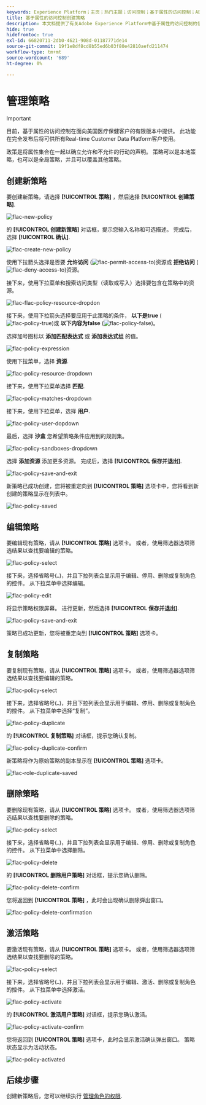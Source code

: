 ```yaml
---
keywords: Experience Platform；主页；热门主题；访问控制；基于属性的访问控制；ABAC
title: 基于属性的访问控制创建策略
description: 本文档提供了有关Adobe Experience Platform中基于属性的访问控制的信息
hide: true
hidefromtoc: true
exl-id: 66820711-2db0-4621-908d-01187771de14
source-git-commit: 19f1e8df8cd8b55ed6b03f80e42810aefd211474
workflow-type: tm+mt
source-wordcount: '689'
ht-degree: 0%

---
```


# 管理策略

>[!IMPORTANT]
>
>目前，基于属性的访问控制在面向美国医疗保健客户的有限版本中提供。 此功能在完全发布后将可供所有Real-time Customer Data Platform客户使用。

政策是将属性集合在一起以确立允许和不允许的行动的声明。 策略可以是本地策略，也可以是全局策略，并且可以覆盖其他策略。

## 创建新策略

要创建新策略，请选择 **[!UICONTROL 策略]** ，然后选择 **[!UICONTROL 创建策略]**.

![flac-new-policy](../../images/flac-ui/flac-new-policy.png)

的 **[!UICONTROL 创建新策略]** 对话框，提示您输入名称和可选描述。 完成后，选择 **[!UICONTROL 确认]**.

![flac-create-new-policy](../../images/flac-ui/flac-create-new-policy.png)

使用下拉箭头选择是否要 **允许访问** (![flac-permit-access-to](../../images/flac-ui/flac-permit-access-to.png))资源或 **拒绝访问** (![flac-deny-access-to](../../images/flac-ui/flac-deny-access-to.png))资源。

接下来，使用下拉菜单和搜索访问类型（读取或写入）选择要包含在策略中的资源。

![flac-flac-policy-resource-dropdon](../../images/flac-ui/flac-policy-resource-dropdown.png)

接下来，使用下拉箭头选择要应用于此策略的条件， **以下是true** (![flac-policy-true](../../images/flac-ui/flac-policy-true.png))或 **以下内容为false** (![flac-policy-false](../../images/flac-ui/flac-policy-false.png))。

选择加号图标以 **添加匹配表达式** 或 **添加表达式组** 的值。

![flac-policy-expression](../../images/flac-ui/flac-policy-expression.png)

使用下拉菜单，选择 **资源**.

![flac-policy-resource-dropdown](../../images/flac-ui/flac-policy-resource-dropdown.png)

接下来，使用下拉菜单选择 **匹配**.

![flac-policy-matches-dropdown](../../images/flac-ui/flac-policy-matches-dropdown.png)

接下来，使用下拉菜单，选择 **用户**.

![flac-policy-user-dopdown](../../images/flac-ui/flac-policy-user-dropdown.png)

最后，选择 **沙盒** 您希望策略条件应用到的规则集。

![flac-policy-sandboxes-dropdown](../../images/flac-ui/flac-policy-sandboxes-dropdown.png)

选择 **添加资源** 添加更多资源。 完成后，选择 **[!UICONTROL 保存并退出]**.

![flac-policy-save-and-exit](../../images/flac-ui/flac-policy-save-and-exit.png)

新策略已成功创建，您将被重定向到 **[!UICONTROL 策略]** 选项卡中，您将看到新创建的策略显示在列表中。

![flac-policy-saved](../../images/flac-ui/flac-policy-saved.png)

## 编辑策略

要编辑现有策略，请从 **[!UICONTROL 策略]** 选项卡。 或者，使用筛选器选项筛选结果以查找要编辑的策略。

![flac-policy-select](../../images/flac-ui/flac-policy-select.png)

接下来，选择省略号(`…`)，并且下拉列表会显示用于编辑、停用、删除或复制角色的控件。 从下拉菜单中选择编辑。

![flac-policy-edit](../../images/flac-ui/flac-policy-edit.png)

将显示策略权限屏幕。 进行更新，然后选择 **[!UICONTROL 保存并退出]**.

![flac-policy-save-and-exit](../../images/flac-ui/flac-policy-save-and-exit.png)

策略已成功更新，您将被重定向到 **[!UICONTROL 策略]** 选项卡。

## 复制策略

要复制现有策略，请从 **[!UICONTROL 策略]** 选项卡。 或者，使用筛选器选项筛选结果以查找要编辑的策略。

![flac-policy-select](../../images/flac-ui/flac-policy-select.png)

接下来，选择省略号(`…`)，并且下拉列表会显示用于编辑、停用、删除或复制角色的控件。 从下拉菜单中选择“复制”。

![flac-policy-duplicate](../../images/flac-ui/flac-policy-duplicate.png)

的 **[!UICONTROL 复制策略]** 对话框，提示您确认复制。

![flac-policy-duplicate-confirm](../../images/flac-ui/flac-duplicate-confirm.png)

新策略将作为原始策略的副本显示在 **[!UICONTROL 策略]** 选项卡。

![flac-role-duplicate-saved](../../images/flac-ui/flac-role-duplicate-saved.png)

## 删除策略

要删除现有策略，请从 **[!UICONTROL 策略]** 选项卡。 或者，使用筛选器选项筛选结果以查找要删除的策略。

![flac-policy-select](../../images/flac-ui/flac-policy-select.png)

接下来，选择省略号(`…`)，并且下拉列表会显示用于编辑、停用、删除或复制角色的控件。 从下拉菜单中选择删除。

![flac-policy-delete](../../images/flac-ui/flac-policy-delete.png)

的 **[!UICONTROL 删除用户策略]** 对话框，提示您确认删除。

![flac-policy-delete-confirm](../../images/flac-ui/flac-policy-delete-confirm.png)

您将返回到 **[!UICONTROL 策略]** ，此时会出现确认删除弹出窗口。

![flac-policy-delete-confirmation](../../images/flac-ui/flac-policy-delete-confirmation.png)

## 激活策略

要激活现有策略，请从 **[!UICONTROL 策略]** 选项卡。 或者，使用筛选器选项筛选结果以查找要删除的策略。

![flac-policy-select](../../images/flac-ui/flac-policy-select.png)

接下来，选择省略号(`…`)，并且下拉列表会显示用于编辑、激活、删除或复制角色的控件。 从下拉菜单中选择激活。

![flac-policy-activate](../../images/flac-ui/flac-policy-delete.png)

的 **[!UICONTROL 激活用户策略]** 对话框，提示您确认激活。

![flac-policy-activate-confirm](../../images/flac-ui/flac-policy-activate-confirm.png)

您将返回到 **[!UICONTROL 策略]** 选项卡，此时会显示激活确认弹出窗口。 策略状态显示为活动状态。

![flac-policy-activated](../../images/flac-ui/flac-policy-activated.png)

## 后续步骤

创建新策略后，您可以继续执行 [管理角色的权限](permissions.md).
